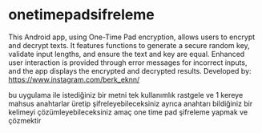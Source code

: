 # onetimepadsifreleme
This Android app, using One-Time Pad encryption, allows users to encrypt and decrypt texts. It features functions to generate a secure random key, validate input lengths, and ensure the text and key are equal. Enhanced user interaction is provided through error messages for incorrect inputs, and the app displays the encrypted and decrypted results.
Developed by: https://www.instagram.com/berk_eknn/


bu uygulama ile istediğiniz bir metni tek kullanımlık rastgele ve 1 kereye mahsus anahtarlar üretip şifreleyebileceksiniz ayrıca anahtarı bildiğiniz bir kelimeyi çözümleyebileceksiniz amaç one time pad şifreleme yapmak ve çözmektir
